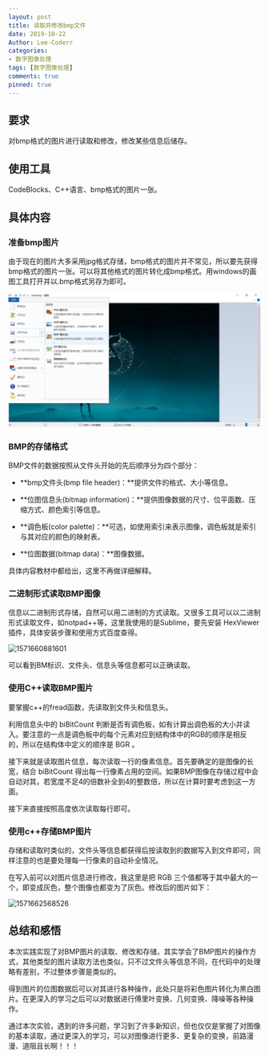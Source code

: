 ```yaml
---
layout: post
title: 读取并修改bmp文件
date: 2019-10-22
Author: Lee-Coderr
categories:
- 数字图像处理
tags: [数字图像处理]
comments: true
pinned: true
---
```


## 要求

对bmp格式的图片进行读取和修改，修改某些信息后储存。

<!-- more -->

## 使用工具

CodeBlocks、C++语言、bmp格式的图片一张。

## 具体内容

### 准备bmp图片

由于现在的图片大多采用jpg格式存储，bmp格式的图片并不常见，所以要先获得bmp格式的图片一张。可以将其他格式的图片转化成bmp格式。用windows的画图工具打开并以.bmp格式另存为即可。

![1571663695302](/images/1571663695302.png)

### BMP的存储格式

BMP文件的数据按照从文件头开始的先后顺序分为四个部分：

- **bmp文件头(bmp file header)：**提供文件的格式、大小等信息。

- **位图信息头(bitmap information)：**提供图像数据的尺寸、位平面数、压缩方式、颜色索引等信息。

- **调色板(color palette)：**可选，如使用索引来表示图像，调色板就是索引与其对应的颜色的映射表。

- **位图数据(bitmap data)：**图像数据。

具体内容教材中都给出，这里不再做详细解释。

### 二进制形式读取BMP图像

信息以二进制形式存储，自然可以用二进制的方式读取。又很多工具可以以二进制形式读取文件，如notpad++等，这里我使用的是Sublime，要先安装 HexViewer 插件，具体安装步骤和使用方式百度查得。

![1571660881601](https://github.com/Lee-Coderr/Blog/assets/images/1571660881601.png)

可以看到BM标识、文件头、信息头等信息都可以正确读取。

### 使用C++读取BMP图片

要掌握c++的fread函数，先读取到文件头和信息头。

利用信息头中的 biBitCount 判断是否有调色板，如有计算出调色板的大小并读入。要注意的一点是调色板中的每个元素对应到结构体中的RGB的顺序是相反的，所以在结构体中定义的顺序是 BGR 。

接下来就是读取图片信息，每次读取一行的像素信息。首先要确定的是图像的长宽，结合 biBitCount 得出每一行像素占用的空间。如果BMP图像在存储过程中会自动对其，若宽度不足4的倍数补全到4的整数倍，所以在计算时要考虑到这一方面。

接下来直接按照高度依次读取每行即可。

### 使用c++存储BMP图片

存储和读取时类似的，文件头等信息都获得后按读取到的数据写入到文件即可，同样注意的也是要处理每一行像素的自动补全情况。

在写入前可以对图片信息进行修改，我这里是把 RGB 三个值都等于其中最大的一个，即变成灰色，整个图像也都变为了灰色。修改后的图片如下：

![1571662568526](https://github.com/Lee-Coderr/Blog/assets/images/1571662568526.png)

## 总结和感悟

本次实践实现了对BMP图片的读取、修改和存储，其实学会了BMP图片的操作方式，其他类型的图片读取方法也类似，只不过文件头等信息不同，在代码中的处理略有差别，不过整体步骤是类似的。

得到图片的位图数据后可以对其进行各种操作，此处只是将彩色图片转化为黑白图片。在更深入的学习之后可以对数据进行傅里叶变换、几何变换、降噪等各种操作。

通过本次实验，遇到的许多问题，学习到了许多新知识，但也仅仅是掌握了对图像的基本读取，通过更深入的学习，可以对图像进行更多、更复杂的变换，前路漫漫、道阻且长啊！！！